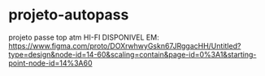 # projeto-autopass
projeto passe top atm HI-FI DISPONIVEL EM:
https://www.figma.com/proto/DOXrwhwyGskn67JRggacHH/Untitled?type=design&node-id=14-60&scaling=contain&page-id=0%3A1&starting-point-node-id=14%3A60
